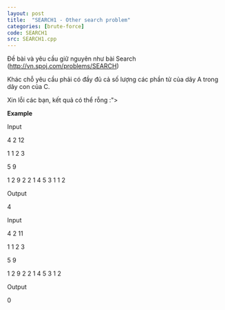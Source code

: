 ```yaml
---
layout: post
title:  "SEARCH1 - Other search problem"
categories: [brute-force]
code: SEARCH1
src: SEARCH1.cpp
---
```



Đề bài và yêu cầu giữ nguyên như bài Search (http://vn.spoj.com/problems/SEARCH)

Khác chỗ yêu cầu phải có đầy đủ cả số lượng các phần tử của dãy A trong dãy con của C.

Xin lỗi các bạn, kết quả có thể rỗng :">

**Example**  

Input

4 2 12

1 1 2 3

5 9

1 2 9 2 2 1 4 5 3 1 1 2

 Output

4

Input

4 2 11

1 1 2 3

5 9

1 2 9 2 2 1 4 5 3 1 2

 Output

0

<!--more-->

